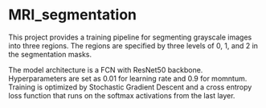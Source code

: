 # MRI_segmentation

This project provides a training pipeline for segmenting grayscale images into three regions. The regions are specified by three levels of 0, 1, and 2 in the segmentation masks. 

The model architecture is a FCN with ResNet50 backbone. Hyperparameters are set as 0.01 for learning rate and 0.9 for momntum. Training is optimized by Stochastic Gradient Descent and a cross entropy loss function that runs on the softmax activations from the last layer. 

